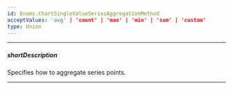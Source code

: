 ```yaml
---
id: Enums.ChartSingleValueSeriesAggregationMethod
acceptValues: 'avg' | 'count' | 'max' | 'min' | 'sum' | 'custom'
type: Union
---
```

---
##### shortDescription
Specifies how to aggregate series points.

---
<!--
dxChartSeriesTypes.AreaSeries.aggregation.method(/api-reference/10 UI Components/dxChart/5 Series Types/AreaSeries/aggregation/method.md)(viz/chart.d.ts)
dxChartSeriesTypes.BarSeries.aggregation.method(/api-reference/10 UI Components/dxChart/5 Series Types/BarSeries/aggregation/method.md)(viz/chart.d.ts)
dxChartSeriesTypes.FullStackedAreaSeries.aggregation.method(/api-reference/10 UI Components/dxChart/5 Series Types/FullStackedAreaSeries/aggregation/method.md)(viz/chart.d.ts)
dxChartSeriesTypes.FullStackedBarSeries.aggregation.method(/api-reference/10 UI Components/dxChart/5 Series Types/FullStackedBarSeries/aggregation/method.md)(viz/chart.d.ts)
dxChartSeriesTypes.FullStackedLineSeries.aggregation.method(/api-reference/10 UI Components/dxChart/5 Series Types/FullStackedLineSeries/aggregation/method.md)(viz/chart.d.ts)
dxChartSeriesTypes.FullStackedSplineAreaSeries.aggregation.method(/api-reference/10 UI Components/dxChart/5 Series Types/FullStackedSplineAreaSeries/aggregation/method.md)(viz/chart.d.ts)
dxChartSeriesTypes.FullStackedSplineSeries.aggregation.method(/api-reference/10 UI Components/dxChart/5 Series Types/FullStackedSplineSeries/aggregation/method.md)(viz/chart.d.ts)
dxChartSeriesTypes.LineSeries.aggregation.method(/api-reference/10 UI Components/dxChart/5 Series Types/LineSeries/aggregation/method.md)(viz/chart.d.ts)
dxChartSeriesTypes.ScatterSeries.aggregation.method(/api-reference/10 UI Components/dxChart/5 Series Types/ScatterSeries/aggregation/method.md)(viz/chart.d.ts)
dxChartSeriesTypes.SplineAreaSeries.aggregation.method(/api-reference/10 UI Components/dxChart/5 Series Types/SplineAreaSeries/aggregation/method.md)(viz/chart.d.ts)
dxChartSeriesTypes.SplineSeries.aggregation.method(/api-reference/10 UI Components/dxChart/5 Series Types/SplineSeries/aggregation/method.md)(viz/chart.d.ts)
dxChartSeriesTypes.StackedAreaSeries.aggregation.method(/api-reference/10 UI Components/dxChart/5 Series Types/StackedAreaSeries/aggregation/method.md)(viz/chart.d.ts)
dxChartSeriesTypes.StackedBarSeries.aggregation.method(/api-reference/10 UI Components/dxChart/5 Series Types/StackedBarSeries/aggregation/method.md)(viz/chart.d.ts)
dxChartSeriesTypes.StackedLineSeries.aggregation.method(/api-reference/10 UI Components/dxChart/5 Series Types/StackedLineSeries/aggregation/method.md)(viz/chart.d.ts)
dxChartSeriesTypes.StackedSplineAreaSeries.aggregation.method(/api-reference/10 UI Components/dxChart/5 Series Types/StackedSplineAreaSeries/aggregation/method.md)(viz/chart.d.ts)
dxChartSeriesTypes.StackedSplineSeries.aggregation.method(/api-reference/10 UI Components/dxChart/5 Series Types/StackedSplineSeries/aggregation/method.md)(viz/chart.d.ts)
dxChartSeriesTypes.StepAreaSeries.aggregation.method(/api-reference/10 UI Components/dxChart/5 Series Types/StepAreaSeries/aggregation/method.md)(viz/chart.d.ts)
dxChartSeriesTypes.StepLineSeries.aggregation.method(/api-reference/10 UI Components/dxChart/5 Series Types/StepLineSeries/aggregation/method.md)(viz/chart.d.ts)
-->